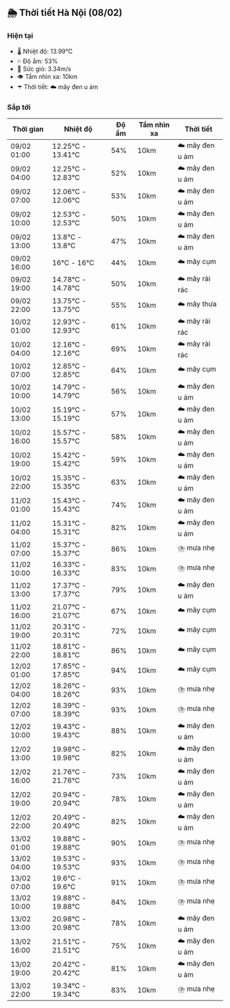 ## 🌦️ Thời tiết Hà Nội (08/02)

### Hiện tại

- 🌡️ Nhiệt độ: 13.99℃
- 💦 Độ ẩm: 53%
- 💨 Sức gió: 3.34m/s
- 👁️ Tầm nhìn xa: 10km
- ☂️ Thời tiết: ☁️ mây đen u ám

### Sắp tới

| Thời gian | Nhiệt độ | Độ ẩm | Tầm nhìn xa | Thời tiết |
| --- | --- | --- | --- | --- |
| 09/02 01:00 | 12.25℃ - 13.41℃ | 54% | 10km | ☁️ mây đen u ám |
| 09/02 04:00 | 12.25℃ - 12.83℃ | 52% | 10km | ☁️ mây đen u ám |
| 09/02 07:00 | 12.06℃ - 12.06℃ | 53% | 10km | ☁️ mây đen u ám |
| 09/02 10:00 | 12.53℃ - 12.53℃ | 50% | 10km | ☁️ mây đen u ám |
| 09/02 13:00 | 13.8℃ - 13.8℃ | 47% | 10km | ☁️ mây đen u ám |
| 09/02 16:00 | 16℃ - 16℃ | 44% | 10km | ☁️ mây cụm |
| 09/02 19:00 | 14.78℃ - 14.78℃ | 50% | 10km | ☁️ mây rải rác |
| 09/02 22:00 | 13.75℃ - 13.75℃ | 55% | 10km | ☁️ mây thưa |
| 10/02 01:00 | 12.93℃ - 12.93℃ | 61% | 10km | ☁️ mây rải rác |
| 10/02 04:00 | 12.16℃ - 12.16℃ | 69% | 10km | ☁️ mây rải rác |
| 10/02 07:00 | 12.85℃ - 12.85℃ | 64% | 10km | ☁️ mây cụm |
| 10/02 10:00 | 14.79℃ - 14.79℃ | 56% | 10km | ☁️ mây đen u ám |
| 10/02 13:00 | 15.19℃ - 15.19℃ | 57% | 10km | ☁️ mây đen u ám |
| 10/02 16:00 | 15.57℃ - 15.57℃ | 58% | 10km | ☁️ mây đen u ám |
| 10/02 19:00 | 15.42℃ - 15.42℃ | 59% | 10km | ☁️ mây đen u ám |
| 10/02 22:00 | 15.35℃ - 15.35℃ | 63% | 10km | ☁️ mây đen u ám |
| 11/02 01:00 | 15.43℃ - 15.43℃ | 74% | 10km | ☁️ mây đen u ám |
| 11/02 04:00 | 15.31℃ - 15.31℃ | 82% | 10km | ☁️ mây đen u ám |
| 11/02 07:00 | 15.37℃ - 15.37℃ | 86% | 10km | ⛈️ mưa nhẹ |
| 11/02 10:00 | 16.33℃ - 16.33℃ | 83% | 10km | ⛈️ mưa nhẹ |
| 11/02 13:00 | 17.37℃ - 17.37℃ | 79% | 10km | ☁️ mây đen u ám |
| 11/02 16:00 | 21.07℃ - 21.07℃ | 67% | 10km | ☁️ mây cụm |
| 11/02 19:00 | 20.31℃ - 20.31℃ | 72% | 10km | ☁️ mây cụm |
| 11/02 22:00 | 18.81℃ - 18.81℃ | 86% | 10km | ☁️ mây cụm |
| 12/02 01:00 | 17.85℃ - 17.85℃ | 94% | 10km | ☁️ mây cụm |
| 12/02 04:00 | 18.26℃ - 18.26℃ | 93% | 10km | ⛈️ mưa nhẹ |
| 12/02 07:00 | 18.39℃ - 18.39℃ | 93% | 10km | ⛈️ mưa nhẹ |
| 12/02 10:00 | 19.43℃ - 19.43℃ | 88% | 10km | ☁️ mây đen u ám |
| 12/02 13:00 | 19.98℃ - 19.98℃ | 82% | 10km | ☁️ mây đen u ám |
| 12/02 16:00 | 21.76℃ - 21.76℃ | 73% | 10km | ☁️ mây đen u ám |
| 12/02 19:00 | 20.94℃ - 20.94℃ | 78% | 10km | ☁️ mây đen u ám |
| 12/02 22:00 | 20.49℃ - 20.49℃ | 82% | 10km | ☁️ mây đen u ám |
| 13/02 01:00 | 19.88℃ - 19.88℃ | 90% | 10km | ⛈️ mưa nhẹ |
| 13/02 04:00 | 19.53℃ - 19.53℃ | 93% | 10km | ⛈️ mưa nhẹ |
| 13/02 07:00 | 19.6℃ - 19.6℃ | 91% | 10km | ⛈️ mưa nhẹ |
| 13/02 10:00 | 19.88℃ - 19.88℃ | 84% | 10km | ⛈️ mưa nhẹ |
| 13/02 13:00 | 20.98℃ - 20.98℃ | 78% | 10km | ☁️ mây đen u ám |
| 13/02 16:00 | 21.51℃ - 21.51℃ | 75% | 10km | ☁️ mây đen u ám |
| 13/02 19:00 | 20.42℃ - 20.42℃ | 81% | 10km | ☁️ mây đen u ám |
| 13/02 22:00 | 19.34℃ - 19.34℃ | 83% | 10km | ⛈️ mưa nhẹ |
